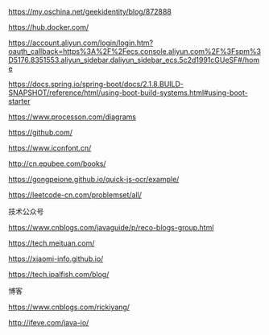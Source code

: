  https://my.oschina.net/geekidentity/blog/872888 

 https://hub.docker.com/ 

 https://account.aliyun.com/login/login.htm?oauth_callback=https%3A%2F%2Fecs.console.aliyun.com%2F%3Fspm%3D5176.8351553.aliyun_sidebar.daliyun_sidebar_ecs.5c2d1991cGUeSF#/home 

 https://docs.spring.io/spring-boot/docs/2.1.8.BUILD-SNAPSHOT/reference/html/using-boot-build-systems.html#using-boot-starter 

 https://www.processon.com/diagrams 

 https://github.com/ 

 https://www.iconfont.cn/ 

http://cn.epubee.com/books/

https://gongpeione.github.io/quick-js-ocr/example/

https://leetcode-cn.com/problemset/all/



技术公众号

https://www.cnblogs.com/javaguide/p/reco-blogs-group.html

https://tech.meituan.com/

https://xiaomi-info.github.io/

https://tech.ipalfish.com/blog/



博客

https://www.cnblogs.com/rickiyang/

http://ifeve.com/java-io/